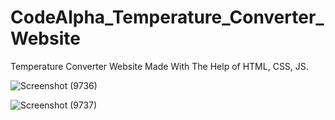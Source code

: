 # CodeAlpha_Temperature_Converter_Website
Temperature Converter Website Made With The Help of HTML, CSS, JS.


![Screenshot (9736)](https://github.com/debjyotidas111/CodeAlpha_Temperature_Converter_Website/assets/86339364/452915cc-909e-4580-aa19-d76e0438e4d8)


![Screenshot (9737)](https://github.com/debjyotidas111/CodeAlpha_Temperature_Converter_Website/assets/86339364/f08ce238-6562-4e20-ae8f-4fe75336d713)
